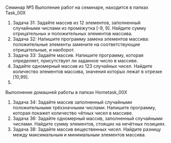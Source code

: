 Семинар №5
Выполение работ на семинаре, находится в папках Task_00X

1. Задача 31: Задайте массив из 12 элементов, заполненный случайными числами из промежутка [-9, 9]. Найдите сумму отрицательных и положительных элементов массива.
2. Задача 32: Напишите программу замена элементов массива: положительные элементы замените на соответствующие отрицательные, и наоборот.
3. Задача 33: Задайте массив. Напишите программу, которая определяет, присутствует ли заданное число в массиве.
4. Задайте одномерный массив из 123 случайных чисел. Найдите количество элементов массива, значения которых лежат в отрезке [10,99].
5. 

Выполнение домашней работы в папках Hometask_00Х

1. Задача 34: Задайте массив заполненный случайными положительными трёхзначными числами. Напишите программу, которая покажет количество чётных чисел в массиве. 
2. Задача 36: Задайте одномерный массив, заполненный случайными числами. Найдите сумму элементов, стоящих на нечётных позициях.
3. Задача 38: Задайте массив вещественных чисел. Найдите разницу между максимальным и минимальным элементов массива.